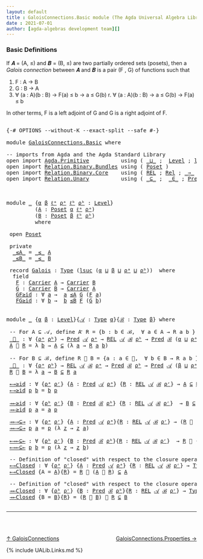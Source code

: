 ```yaml
---
layout: default
title : GaloisConnections.Basic module (The Agda Universal Algebra Library)
date : 2021-07-01
author: [agda-algebras development team][]
---
```


### <a id="basic-definitions">Basic Definitions</a>

If 𝑨 = (A, ≤) and 𝑩 = (B, ≤) are two partially ordered sets (posets), then a
*Galois connection* between 𝑨 and 𝑩 is a pair (F , G) of functions such that

1. F : A → B
2. G : B → A
3. ∀ (a : A)(b : B)  →  F(a) ≤   b   →    a  ≤ G(b)
r. ∀ (a : A)(b : B)  →    a  ≤ G(b)  →  F(a) ≤   b

In other terms, F is a left adjoint of G and G is a right adjoint of F.

<pre class="Agda">

<a id="588" class="Symbol">{-#</a> <a id="592" class="Keyword">OPTIONS</a> <a id="600" class="Pragma">--without-K</a> <a id="612" class="Pragma">--exact-split</a> <a id="626" class="Pragma">--safe</a> <a id="633" class="Symbol">#-}</a>

<a id="638" class="Keyword">module</a> <a id="645" href="GaloisConnections.Basic.html" class="Module">GaloisConnections.Basic</a> <a id="669" class="Keyword">where</a>

<a id="676" class="Comment">-- imports from Agda and the Agda Standard Library</a>
<a id="727" class="Keyword">open</a> <a id="732" class="Keyword">import</a> <a id="739" href="Agda.Primitive.html" class="Module">Agda.Primitive</a>          <a id="763" class="Keyword">using</a> <a id="769" class="Symbol">(</a> <a id="771" href="Agda.Primitive.html#810" class="Primitive Operator">_⊔_</a> <a id="775" class="Symbol">;</a>  <a id="778" href="Agda.Primitive.html#597" class="Postulate">Level</a> <a id="784" class="Symbol">;</a> <a id="786" href="Agda.Primitive.html#780" class="Primitive">lsuc</a><a id="790" class="Symbol">)</a> <a id="792" class="Keyword">renaming</a> <a id="801" class="Symbol">(</a> <a id="803" href="Agda.Primitive.html#326" class="Primitive">Set</a> <a id="807" class="Symbol">to</a> <a id="810" class="Primitive">Type</a> <a id="815" class="Symbol">)</a>
<a id="817" class="Keyword">open</a> <a id="822" class="Keyword">import</a> <a id="829" href="Relation.Binary.Bundles.html" class="Module">Relation.Binary.Bundles</a> <a id="853" class="Keyword">using</a> <a id="859" class="Symbol">(</a> <a id="861" href="Relation.Binary.Bundles.html#3028" class="Record">Poset</a> <a id="867" class="Symbol">)</a>
<a id="869" class="Keyword">open</a> <a id="874" class="Keyword">import</a> <a id="881" href="Relation.Binary.Core.html" class="Module">Relation.Binary.Core</a>    <a id="905" class="Keyword">using</a> <a id="911" class="Symbol">(</a> <a id="913" href="Relation.Binary.Core.html#766" class="Function">REL</a> <a id="917" class="Symbol">;</a> <a id="919" href="Relation.Binary.Core.html#882" class="Function">Rel</a> <a id="923" class="Symbol">;</a> <a id="925" href="Relation.Binary.Core.html#1254" class="Function Operator">_⇒_</a> <a id="929" class="Symbol">;</a> <a id="931" href="Relation.Binary.Core.html#1563" class="Function Operator">_Preserves_⟶_</a> <a id="945" class="Symbol">)</a>
<a id="947" class="Keyword">open</a> <a id="952" class="Keyword">import</a> <a id="959" href="Relation.Unary.html" class="Module">Relation.Unary</a>          <a id="983" class="Keyword">using</a> <a id="989" class="Symbol">(</a> <a id="991" href="Relation.Unary.html#1742" class="Function Operator">_⊆_</a> <a id="995" class="Symbol">;</a>  <a id="998" href="Relation.Unary.html#1523" class="Function Operator">_∈_</a> <a id="1002" class="Symbol">;</a> <a id="1004" href="Relation.Unary.html#1101" class="Function">Pred</a>   <a id="1011" class="Symbol">)</a>



<a id="1016" class="Keyword">module</a> <a id="1023" href="GaloisConnections.Basic.html#1023" class="Module">_</a> <a id="1025" class="Symbol">{</a><a id="1026" href="GaloisConnections.Basic.html#1026" class="Bound">α</a> <a id="1028" href="GaloisConnections.Basic.html#1028" class="Bound">β</a> <a id="1030" href="GaloisConnections.Basic.html#1030" class="Bound">ℓᵃ</a> <a id="1033" href="GaloisConnections.Basic.html#1033" class="Bound">ρᵃ</a> <a id="1036" href="GaloisConnections.Basic.html#1036" class="Bound">ℓᵇ</a> <a id="1039" href="GaloisConnections.Basic.html#1039" class="Bound">ρᵇ</a> <a id="1042" class="Symbol">:</a> <a id="1044" href="Agda.Primitive.html#597" class="Postulate">Level</a><a id="1049" class="Symbol">}</a>
         <a id="1060" class="Symbol">(</a><a id="1061" href="GaloisConnections.Basic.html#1061" class="Bound">A</a> <a id="1063" class="Symbol">:</a> <a id="1065" href="Relation.Binary.Bundles.html#3028" class="Record">Poset</a> <a id="1071" href="GaloisConnections.Basic.html#1026" class="Bound">α</a> <a id="1073" href="GaloisConnections.Basic.html#1030" class="Bound">ℓᵃ</a> <a id="1076" href="GaloisConnections.Basic.html#1033" class="Bound">ρᵃ</a><a id="1078" class="Symbol">)</a>
         <a id="1089" class="Symbol">(</a><a id="1090" href="GaloisConnections.Basic.html#1090" class="Bound">B</a> <a id="1092" class="Symbol">:</a> <a id="1094" href="Relation.Binary.Bundles.html#3028" class="Record">Poset</a> <a id="1100" href="GaloisConnections.Basic.html#1028" class="Bound">β</a> <a id="1102" href="GaloisConnections.Basic.html#1036" class="Bound">ℓᵇ</a> <a id="1105" href="GaloisConnections.Basic.html#1039" class="Bound">ρᵇ</a><a id="1107" class="Symbol">)</a>
         <a id="1118" class="Keyword">where</a>

 <a id="1126" class="Keyword">open</a> <a id="1131" href="Relation.Binary.Bundles.html#3028" class="Module">Poset</a>

 <a id="1139" class="Keyword">private</a>
  <a id="1149" href="GaloisConnections.Basic.html#1149" class="Function Operator">_≤A_</a> <a id="1154" class="Symbol">=</a> <a id="1156" href="Relation.Binary.Bundles.html#3167" class="Field Operator">_≤_</a> <a id="1160" href="GaloisConnections.Basic.html#1061" class="Bound">A</a>
  <a id="1164" href="GaloisConnections.Basic.html#1164" class="Function Operator">_≤B_</a> <a id="1169" class="Symbol">=</a> <a id="1171" href="Relation.Binary.Bundles.html#3167" class="Field Operator">_≤_</a> <a id="1175" href="GaloisConnections.Basic.html#1090" class="Bound">B</a>

 <a id="1179" class="Keyword">record</a> <a id="1186" href="GaloisConnections.Basic.html#1186" class="Record">Galois</a> <a id="1193" class="Symbol">:</a> <a id="1195" href="GaloisConnections.Basic.html#810" class="Primitive">Type</a> <a id="1200" class="Symbol">(</a><a id="1201" href="Agda.Primitive.html#780" class="Primitive">lsuc</a> <a id="1206" class="Symbol">(</a><a id="1207" href="GaloisConnections.Basic.html#1026" class="Bound">α</a> <a id="1209" href="Agda.Primitive.html#810" class="Primitive Operator">⊔</a> <a id="1211" href="GaloisConnections.Basic.html#1028" class="Bound">β</a> <a id="1213" href="Agda.Primitive.html#810" class="Primitive Operator">⊔</a> <a id="1215" href="GaloisConnections.Basic.html#1033" class="Bound">ρᵃ</a> <a id="1218" href="Agda.Primitive.html#810" class="Primitive Operator">⊔</a> <a id="1220" href="GaloisConnections.Basic.html#1039" class="Bound">ρᵇ</a><a id="1222" class="Symbol">))</a>  <a id="1226" class="Keyword">where</a>
  <a id="1234" class="Keyword">field</a>
   <a id="1243" href="GaloisConnections.Basic.html#1243" class="Field">F</a> <a id="1245" class="Symbol">:</a> <a id="1247" href="Relation.Binary.Bundles.html#3104" class="Field">Carrier</a> <a id="1255" href="GaloisConnections.Basic.html#1061" class="Bound">A</a> <a id="1257" class="Symbol">→</a> <a id="1259" href="Relation.Binary.Bundles.html#3104" class="Field">Carrier</a> <a id="1267" href="GaloisConnections.Basic.html#1090" class="Bound">B</a>
   <a id="1272" href="GaloisConnections.Basic.html#1272" class="Field">G</a> <a id="1274" class="Symbol">:</a> <a id="1276" href="Relation.Binary.Bundles.html#3104" class="Field">Carrier</a> <a id="1284" href="GaloisConnections.Basic.html#1090" class="Bound">B</a> <a id="1286" class="Symbol">→</a> <a id="1288" href="Relation.Binary.Bundles.html#3104" class="Field">Carrier</a> <a id="1296" href="GaloisConnections.Basic.html#1061" class="Bound">A</a>
   <a id="1301" href="GaloisConnections.Basic.html#1301" class="Field">GF≥id</a> <a id="1307" class="Symbol">:</a> <a id="1309" class="Symbol">∀</a> <a id="1311" href="GaloisConnections.Basic.html#1311" class="Bound">a</a> <a id="1313" class="Symbol">→</a>  <a id="1316" href="GaloisConnections.Basic.html#1311" class="Bound">a</a> <a id="1318" href="GaloisConnections.Basic.html#1149" class="Function Operator">≤A</a> <a id="1321" href="GaloisConnections.Basic.html#1272" class="Field">G</a> <a id="1323" class="Symbol">(</a><a id="1324" href="GaloisConnections.Basic.html#1243" class="Field">F</a> <a id="1326" href="GaloisConnections.Basic.html#1311" class="Bound">a</a><a id="1327" class="Symbol">)</a>
   <a id="1332" href="GaloisConnections.Basic.html#1332" class="Field">FG≥id</a> <a id="1338" class="Symbol">:</a> <a id="1340" class="Symbol">∀</a> <a id="1342" href="GaloisConnections.Basic.html#1342" class="Bound">b</a> <a id="1344" class="Symbol">→</a>  <a id="1347" href="GaloisConnections.Basic.html#1342" class="Bound">b</a> <a id="1349" href="GaloisConnections.Basic.html#1164" class="Function Operator">≤B</a> <a id="1352" href="GaloisConnections.Basic.html#1243" class="Field">F</a> <a id="1354" class="Symbol">(</a><a id="1355" href="GaloisConnections.Basic.html#1272" class="Field">G</a> <a id="1357" href="GaloisConnections.Basic.html#1342" class="Bound">b</a><a id="1358" class="Symbol">)</a>


<a id="1362" class="Keyword">module</a> <a id="1369" href="GaloisConnections.Basic.html#1369" class="Module">_</a> <a id="1371" class="Symbol">{</a><a id="1372" href="GaloisConnections.Basic.html#1372" class="Bound">α</a> <a id="1374" href="GaloisConnections.Basic.html#1374" class="Bound">β</a> <a id="1376" class="Symbol">:</a> <a id="1378" href="Agda.Primitive.html#597" class="Postulate">Level</a><a id="1383" class="Symbol">}{</a><a id="1385" href="GaloisConnections.Basic.html#1385" class="Bound">𝒜</a> <a id="1387" class="Symbol">:</a> <a id="1389" href="GaloisConnections.Basic.html#810" class="Primitive">Type</a> <a id="1394" href="GaloisConnections.Basic.html#1372" class="Bound">α</a><a id="1395" class="Symbol">}{</a><a id="1397" href="GaloisConnections.Basic.html#1397" class="Bound">ℬ</a> <a id="1399" class="Symbol">:</a> <a id="1401" href="GaloisConnections.Basic.html#810" class="Primitive">Type</a> <a id="1406" href="GaloisConnections.Basic.html#1374" class="Bound">β</a><a id="1407" class="Symbol">}</a> <a id="1409" class="Keyword">where</a>

 <a id="1417" class="Comment">-- For A ⊆ 𝒜, define A ⃗ R = {b : b ∈ ℬ,  ∀ a ∈ A → R a b }</a>
 <a id="1478" href="GaloisConnections.Basic.html#1478" class="Function Operator">_⃗_</a> <a id="1482" class="Symbol">:</a> <a id="1484" class="Symbol">∀</a> <a id="1486" class="Symbol">{</a><a id="1487" href="GaloisConnections.Basic.html#1487" class="Bound">ρᵃ</a> <a id="1490" href="GaloisConnections.Basic.html#1490" class="Bound">ρᵇ</a><a id="1492" class="Symbol">}</a> <a id="1494" class="Symbol">→</a> <a id="1496" href="Relation.Unary.html#1101" class="Function">Pred</a> <a id="1501" href="GaloisConnections.Basic.html#1385" class="Bound">𝒜</a> <a id="1503" href="GaloisConnections.Basic.html#1487" class="Bound">ρᵃ</a> <a id="1506" class="Symbol">→</a> <a id="1508" href="Relation.Binary.Core.html#766" class="Function">REL</a> <a id="1512" href="GaloisConnections.Basic.html#1385" class="Bound">𝒜</a> <a id="1514" href="GaloisConnections.Basic.html#1397" class="Bound">ℬ</a> <a id="1516" href="GaloisConnections.Basic.html#1490" class="Bound">ρᵇ</a> <a id="1519" class="Symbol">→</a> <a id="1521" href="Relation.Unary.html#1101" class="Function">Pred</a> <a id="1526" href="GaloisConnections.Basic.html#1397" class="Bound">ℬ</a> <a id="1528" class="Symbol">(</a><a id="1529" href="GaloisConnections.Basic.html#1372" class="Bound">α</a> <a id="1531" href="Agda.Primitive.html#810" class="Primitive Operator">⊔</a> <a id="1533" href="GaloisConnections.Basic.html#1487" class="Bound">ρᵃ</a> <a id="1536" href="Agda.Primitive.html#810" class="Primitive Operator">⊔</a> <a id="1538" href="GaloisConnections.Basic.html#1490" class="Bound">ρᵇ</a><a id="1540" class="Symbol">)</a>
 <a id="1543" href="GaloisConnections.Basic.html#1543" class="Bound">A</a> <a id="1545" href="GaloisConnections.Basic.html#1478" class="Function Operator">⃗</a> <a id="1547" href="GaloisConnections.Basic.html#1547" class="Bound">R</a> <a id="1549" class="Symbol">=</a> <a id="1551" class="Symbol">λ</a> <a id="1553" href="GaloisConnections.Basic.html#1553" class="Bound">b</a> <a id="1555" class="Symbol">→</a> <a id="1557" href="GaloisConnections.Basic.html#1543" class="Bound">A</a> <a id="1559" href="Relation.Unary.html#1742" class="Function Operator">⊆</a> <a id="1561" class="Symbol">(λ</a> <a id="1564" href="GaloisConnections.Basic.html#1564" class="Bound">a</a> <a id="1566" class="Symbol">→</a> <a id="1568" href="GaloisConnections.Basic.html#1547" class="Bound">R</a> <a id="1570" href="GaloisConnections.Basic.html#1564" class="Bound">a</a> <a id="1572" href="GaloisConnections.Basic.html#1553" class="Bound">b</a><a id="1573" class="Symbol">)</a>

 <a id="1577" class="Comment">-- For B ⊆ ℬ, define R ⃖ B = {a : a ∈ 𝒜,  ∀ b ∈ B → R a b }</a>
 <a id="1638" href="GaloisConnections.Basic.html#1638" class="Function Operator">_⃖_</a> <a id="1642" class="Symbol">:</a> <a id="1644" class="Symbol">∀</a> <a id="1646" class="Symbol">{</a><a id="1647" href="GaloisConnections.Basic.html#1647" class="Bound">ρᵃ</a> <a id="1650" href="GaloisConnections.Basic.html#1650" class="Bound">ρᵇ</a><a id="1652" class="Symbol">}</a> <a id="1654" class="Symbol">→</a> <a id="1656" href="Relation.Binary.Core.html#766" class="Function">REL</a> <a id="1660" href="GaloisConnections.Basic.html#1385" class="Bound">𝒜</a> <a id="1662" href="GaloisConnections.Basic.html#1397" class="Bound">ℬ</a> <a id="1664" href="GaloisConnections.Basic.html#1647" class="Bound">ρᵃ</a> <a id="1667" class="Symbol">→</a> <a id="1669" href="Relation.Unary.html#1101" class="Function">Pred</a> <a id="1674" href="GaloisConnections.Basic.html#1397" class="Bound">ℬ</a> <a id="1676" href="GaloisConnections.Basic.html#1650" class="Bound">ρᵇ</a> <a id="1679" class="Symbol">→</a> <a id="1681" href="Relation.Unary.html#1101" class="Function">Pred</a> <a id="1686" href="GaloisConnections.Basic.html#1385" class="Bound">𝒜</a> <a id="1688" class="Symbol">(</a><a id="1689" href="GaloisConnections.Basic.html#1374" class="Bound">β</a> <a id="1691" href="Agda.Primitive.html#810" class="Primitive Operator">⊔</a> <a id="1693" href="GaloisConnections.Basic.html#1647" class="Bound">ρᵃ</a> <a id="1696" href="Agda.Primitive.html#810" class="Primitive Operator">⊔</a> <a id="1698" href="GaloisConnections.Basic.html#1650" class="Bound">ρᵇ</a><a id="1700" class="Symbol">)</a>
 <a id="1703" href="GaloisConnections.Basic.html#1703" class="Bound">R</a> <a id="1705" href="GaloisConnections.Basic.html#1638" class="Function Operator">⃖</a> <a id="1707" href="GaloisConnections.Basic.html#1707" class="Bound">B</a> <a id="1709" class="Symbol">=</a> <a id="1711" class="Symbol">λ</a> <a id="1713" href="GaloisConnections.Basic.html#1713" class="Bound">a</a> <a id="1715" class="Symbol">→</a> <a id="1717" href="GaloisConnections.Basic.html#1707" class="Bound">B</a> <a id="1719" href="Relation.Unary.html#1742" class="Function Operator">⊆</a> <a id="1721" href="GaloisConnections.Basic.html#1703" class="Bound">R</a> <a id="1723" href="GaloisConnections.Basic.html#1713" class="Bound">a</a>

 <a id="1727" href="GaloisConnections.Basic.html#1727" class="Function">←→≥id</a> <a id="1733" class="Symbol">:</a> <a id="1735" class="Symbol">∀</a> <a id="1737" class="Symbol">{</a><a id="1738" href="GaloisConnections.Basic.html#1738" class="Bound">ρᵃ</a> <a id="1741" href="GaloisConnections.Basic.html#1741" class="Bound">ρʳ</a><a id="1743" class="Symbol">}</a> <a id="1745" class="Symbol">{</a><a id="1746" href="GaloisConnections.Basic.html#1746" class="Bound">A</a> <a id="1748" class="Symbol">:</a> <a id="1750" href="Relation.Unary.html#1101" class="Function">Pred</a> <a id="1755" href="GaloisConnections.Basic.html#1385" class="Bound">𝒜</a> <a id="1757" href="GaloisConnections.Basic.html#1738" class="Bound">ρᵃ</a><a id="1759" class="Symbol">}</a> <a id="1761" class="Symbol">{</a><a id="1762" href="GaloisConnections.Basic.html#1762" class="Bound">R</a> <a id="1764" class="Symbol">:</a> <a id="1766" href="Relation.Binary.Core.html#766" class="Function">REL</a> <a id="1770" href="GaloisConnections.Basic.html#1385" class="Bound">𝒜</a> <a id="1772" href="GaloisConnections.Basic.html#1397" class="Bound">ℬ</a> <a id="1774" href="GaloisConnections.Basic.html#1741" class="Bound">ρʳ</a><a id="1776" class="Symbol">}</a> <a id="1778" class="Symbol">→</a> <a id="1780" href="GaloisConnections.Basic.html#1746" class="Bound">A</a> <a id="1782" href="Relation.Unary.html#1742" class="Function Operator">⊆</a> <a id="1784" href="GaloisConnections.Basic.html#1762" class="Bound">R</a> <a id="1786" href="GaloisConnections.Basic.html#1638" class="Function Operator">⃖</a> <a id="1788" class="Symbol">(</a><a id="1789" href="GaloisConnections.Basic.html#1746" class="Bound">A</a> <a id="1791" href="GaloisConnections.Basic.html#1478" class="Function Operator">⃗</a> <a id="1793" href="GaloisConnections.Basic.html#1762" class="Bound">R</a><a id="1794" class="Symbol">)</a>
 <a id="1797" href="GaloisConnections.Basic.html#1727" class="Function">←→≥id</a> <a id="1803" href="GaloisConnections.Basic.html#1803" class="Bound">p</a> <a id="1805" href="GaloisConnections.Basic.html#1805" class="Bound">b</a> <a id="1807" class="Symbol">=</a> <a id="1809" href="GaloisConnections.Basic.html#1805" class="Bound">b</a> <a id="1811" href="GaloisConnections.Basic.html#1803" class="Bound">p</a>

 <a id="1815" href="GaloisConnections.Basic.html#1815" class="Function">→←≥id</a> <a id="1821" class="Symbol">:</a> <a id="1823" class="Symbol">∀</a> <a id="1825" class="Symbol">{</a><a id="1826" href="GaloisConnections.Basic.html#1826" class="Bound">ρᵇ</a> <a id="1829" href="GaloisConnections.Basic.html#1829" class="Bound">ρʳ</a><a id="1831" class="Symbol">}</a> <a id="1833" class="Symbol">{</a><a id="1834" href="GaloisConnections.Basic.html#1834" class="Bound">B</a> <a id="1836" class="Symbol">:</a> <a id="1838" href="Relation.Unary.html#1101" class="Function">Pred</a> <a id="1843" href="GaloisConnections.Basic.html#1397" class="Bound">ℬ</a> <a id="1845" href="GaloisConnections.Basic.html#1826" class="Bound">ρᵇ</a><a id="1847" class="Symbol">}</a> <a id="1849" class="Symbol">{</a><a id="1850" href="GaloisConnections.Basic.html#1850" class="Bound">R</a> <a id="1852" class="Symbol">:</a> <a id="1854" href="Relation.Binary.Core.html#766" class="Function">REL</a> <a id="1858" href="GaloisConnections.Basic.html#1385" class="Bound">𝒜</a> <a id="1860" href="GaloisConnections.Basic.html#1397" class="Bound">ℬ</a> <a id="1862" href="GaloisConnections.Basic.html#1829" class="Bound">ρʳ</a><a id="1864" class="Symbol">}</a>  <a id="1867" class="Symbol">→</a> <a id="1869" href="GaloisConnections.Basic.html#1834" class="Bound">B</a> <a id="1871" href="Relation.Unary.html#1742" class="Function Operator">⊆</a> <a id="1873" class="Symbol">(</a><a id="1874" href="GaloisConnections.Basic.html#1850" class="Bound">R</a> <a id="1876" href="GaloisConnections.Basic.html#1638" class="Function Operator">⃖</a> <a id="1878" href="GaloisConnections.Basic.html#1834" class="Bound">B</a><a id="1879" class="Symbol">)</a> <a id="1881" href="GaloisConnections.Basic.html#1478" class="Function Operator">⃗</a> <a id="1883" href="GaloisConnections.Basic.html#1850" class="Bound">R</a>
 <a id="1886" href="GaloisConnections.Basic.html#1815" class="Function">→←≥id</a> <a id="1892" href="GaloisConnections.Basic.html#1892" class="Bound">p</a> <a id="1894" href="GaloisConnections.Basic.html#1894" class="Bound">a</a> <a id="1896" class="Symbol">=</a> <a id="1898" href="GaloisConnections.Basic.html#1894" class="Bound">a</a> <a id="1900" href="GaloisConnections.Basic.html#1892" class="Bound">p</a>

 <a id="1904" href="GaloisConnections.Basic.html#1904" class="Function">→←→⊆→</a> <a id="1910" class="Symbol">:</a> <a id="1912" class="Symbol">∀</a> <a id="1914" class="Symbol">{</a><a id="1915" href="GaloisConnections.Basic.html#1915" class="Bound">ρᵃ</a> <a id="1918" href="GaloisConnections.Basic.html#1918" class="Bound">ρʳ</a><a id="1920" class="Symbol">}</a> <a id="1922" class="Symbol">{</a><a id="1923" href="GaloisConnections.Basic.html#1923" class="Bound">A</a> <a id="1925" class="Symbol">:</a> <a id="1927" href="Relation.Unary.html#1101" class="Function">Pred</a> <a id="1932" href="GaloisConnections.Basic.html#1385" class="Bound">𝒜</a> <a id="1934" href="GaloisConnections.Basic.html#1915" class="Bound">ρᵃ</a><a id="1936" class="Symbol">}{</a><a id="1938" href="GaloisConnections.Basic.html#1938" class="Bound">R</a> <a id="1940" class="Symbol">:</a> <a id="1942" href="Relation.Binary.Core.html#766" class="Function">REL</a> <a id="1946" href="GaloisConnections.Basic.html#1385" class="Bound">𝒜</a> <a id="1948" href="GaloisConnections.Basic.html#1397" class="Bound">ℬ</a> <a id="1950" href="GaloisConnections.Basic.html#1918" class="Bound">ρʳ</a><a id="1952" class="Symbol">}</a> <a id="1954" class="Symbol">→</a> <a id="1956" class="Symbol">(</a><a id="1957" href="GaloisConnections.Basic.html#1938" class="Bound">R</a> <a id="1959" href="GaloisConnections.Basic.html#1638" class="Function Operator">⃖</a> <a id="1961" class="Symbol">(</a><a id="1962" href="GaloisConnections.Basic.html#1923" class="Bound">A</a> <a id="1964" href="GaloisConnections.Basic.html#1478" class="Function Operator">⃗</a> <a id="1966" href="GaloisConnections.Basic.html#1938" class="Bound">R</a><a id="1967" class="Symbol">))</a> <a id="1970" href="GaloisConnections.Basic.html#1478" class="Function Operator">⃗</a> <a id="1972" href="GaloisConnections.Basic.html#1938" class="Bound">R</a> <a id="1974" href="Relation.Unary.html#1742" class="Function Operator">⊆</a> <a id="1976" href="GaloisConnections.Basic.html#1923" class="Bound">A</a> <a id="1978" href="GaloisConnections.Basic.html#1478" class="Function Operator">⃗</a> <a id="1980" href="GaloisConnections.Basic.html#1938" class="Bound">R</a>
 <a id="1983" href="GaloisConnections.Basic.html#1904" class="Function">→←→⊆→</a> <a id="1989" href="GaloisConnections.Basic.html#1989" class="Bound">p</a> <a id="1991" href="GaloisConnections.Basic.html#1991" class="Bound">a</a> <a id="1993" class="Symbol">=</a> <a id="1995" href="GaloisConnections.Basic.html#1989" class="Bound">p</a> <a id="1997" class="Symbol">(λ</a> <a id="2000" href="GaloisConnections.Basic.html#2000" class="Bound">z</a> <a id="2002" class="Symbol">→</a> <a id="2004" href="GaloisConnections.Basic.html#2000" class="Bound">z</a> <a id="2006" href="GaloisConnections.Basic.html#1991" class="Bound">a</a><a id="2007" class="Symbol">)</a>

 <a id="2011" href="GaloisConnections.Basic.html#2011" class="Function">←→←⊆←</a> <a id="2017" class="Symbol">:</a> <a id="2019" class="Symbol">∀</a> <a id="2021" class="Symbol">{</a><a id="2022" href="GaloisConnections.Basic.html#2022" class="Bound">ρᵇ</a> <a id="2025" href="GaloisConnections.Basic.html#2025" class="Bound">ρʳ</a><a id="2027" class="Symbol">}</a> <a id="2029" class="Symbol">{</a><a id="2030" href="GaloisConnections.Basic.html#2030" class="Bound">B</a> <a id="2032" class="Symbol">:</a> <a id="2034" href="Relation.Unary.html#1101" class="Function">Pred</a> <a id="2039" href="GaloisConnections.Basic.html#1397" class="Bound">ℬ</a> <a id="2041" href="GaloisConnections.Basic.html#2022" class="Bound">ρᵇ</a><a id="2043" class="Symbol">}{</a><a id="2045" href="GaloisConnections.Basic.html#2045" class="Bound">R</a> <a id="2047" class="Symbol">:</a> <a id="2049" href="Relation.Binary.Core.html#766" class="Function">REL</a> <a id="2053" href="GaloisConnections.Basic.html#1385" class="Bound">𝒜</a> <a id="2055" href="GaloisConnections.Basic.html#1397" class="Bound">ℬ</a> <a id="2057" href="GaloisConnections.Basic.html#2025" class="Bound">ρʳ</a><a id="2059" class="Symbol">}</a>  <a id="2062" class="Symbol">→</a> <a id="2064" href="GaloisConnections.Basic.html#2045" class="Bound">R</a> <a id="2066" href="GaloisConnections.Basic.html#1638" class="Function Operator">⃖</a> <a id="2068" class="Symbol">((</a><a id="2070" href="GaloisConnections.Basic.html#2045" class="Bound">R</a> <a id="2072" href="GaloisConnections.Basic.html#1638" class="Function Operator">⃖</a> <a id="2074" href="GaloisConnections.Basic.html#2030" class="Bound">B</a><a id="2075" class="Symbol">)</a> <a id="2077" href="GaloisConnections.Basic.html#1478" class="Function Operator">⃗</a> <a id="2079" href="GaloisConnections.Basic.html#2045" class="Bound">R</a><a id="2080" class="Symbol">)</a> <a id="2082" href="Relation.Unary.html#1742" class="Function Operator">⊆</a> <a id="2084" href="GaloisConnections.Basic.html#2045" class="Bound">R</a> <a id="2086" href="GaloisConnections.Basic.html#1638" class="Function Operator">⃖</a> <a id="2088" href="GaloisConnections.Basic.html#2030" class="Bound">B</a>
 <a id="2091" href="GaloisConnections.Basic.html#2011" class="Function">←→←⊆←</a> <a id="2097" href="GaloisConnections.Basic.html#2097" class="Bound">p</a> <a id="2099" href="GaloisConnections.Basic.html#2099" class="Bound">b</a> <a id="2101" class="Symbol">=</a> <a id="2103" href="GaloisConnections.Basic.html#2097" class="Bound">p</a> <a id="2105" class="Symbol">(λ</a> <a id="2108" href="GaloisConnections.Basic.html#2108" class="Bound">z</a> <a id="2110" class="Symbol">→</a> <a id="2112" href="GaloisConnections.Basic.html#2108" class="Bound">z</a> <a id="2114" href="GaloisConnections.Basic.html#2099" class="Bound">b</a><a id="2115" class="Symbol">)</a>

 <a id="2119" class="Comment">-- Definition of &quot;closed&quot; with respect to the closure operator λ A → R ⃖ (A ⃗ R)</a>
 <a id="2201" href="GaloisConnections.Basic.html#2201" class="Function">←→Closed</a> <a id="2210" class="Symbol">:</a> <a id="2212" class="Symbol">∀</a> <a id="2214" class="Symbol">{</a><a id="2215" href="GaloisConnections.Basic.html#2215" class="Bound">ρᵃ</a> <a id="2218" href="GaloisConnections.Basic.html#2218" class="Bound">ρʳ</a><a id="2220" class="Symbol">}</a> <a id="2222" class="Symbol">{</a><a id="2223" href="GaloisConnections.Basic.html#2223" class="Bound">A</a> <a id="2225" class="Symbol">:</a> <a id="2227" href="Relation.Unary.html#1101" class="Function">Pred</a> <a id="2232" href="GaloisConnections.Basic.html#1385" class="Bound">𝒜</a> <a id="2234" href="GaloisConnections.Basic.html#2215" class="Bound">ρᵃ</a><a id="2236" class="Symbol">}</a> <a id="2238" class="Symbol">{</a><a id="2239" href="GaloisConnections.Basic.html#2239" class="Bound">R</a> <a id="2241" class="Symbol">:</a> <a id="2243" href="Relation.Binary.Core.html#766" class="Function">REL</a> <a id="2247" href="GaloisConnections.Basic.html#1385" class="Bound">𝒜</a> <a id="2249" href="GaloisConnections.Basic.html#1397" class="Bound">ℬ</a> <a id="2251" href="GaloisConnections.Basic.html#2218" class="Bound">ρʳ</a><a id="2253" class="Symbol">}</a> <a id="2255" class="Symbol">→</a> <a id="2257" href="GaloisConnections.Basic.html#810" class="Primitive">Type</a> <a id="2262" class="Symbol">_</a>
 <a id="2265" href="GaloisConnections.Basic.html#2201" class="Function">←→Closed</a> <a id="2274" class="Symbol">{</a><a id="2275" class="Argument">A</a> <a id="2277" class="Symbol">=</a> <a id="2279" href="GaloisConnections.Basic.html#2279" class="Bound">A</a><a id="2280" class="Symbol">}{</a><a id="2282" href="GaloisConnections.Basic.html#2282" class="Bound">R</a><a id="2283" class="Symbol">}</a> <a id="2285" class="Symbol">=</a> <a id="2287" href="GaloisConnections.Basic.html#2282" class="Bound">R</a> <a id="2289" href="GaloisConnections.Basic.html#1638" class="Function Operator">⃖</a> <a id="2291" class="Symbol">(</a><a id="2292" href="GaloisConnections.Basic.html#2279" class="Bound">A</a> <a id="2294" href="GaloisConnections.Basic.html#1478" class="Function Operator">⃗</a> <a id="2296" href="GaloisConnections.Basic.html#2282" class="Bound">R</a><a id="2297" class="Symbol">)</a> <a id="2299" href="Relation.Unary.html#1742" class="Function Operator">⊆</a> <a id="2301" href="GaloisConnections.Basic.html#2279" class="Bound">A</a>

 <a id="2305" class="Comment">-- Definition of &quot;closed&quot; with respect to the closure operator λ B → (R ⃖ B) ⃗ R</a>
 <a id="2387" href="GaloisConnections.Basic.html#2387" class="Function">→←Closed</a> <a id="2396" class="Symbol">:</a> <a id="2398" class="Symbol">∀</a> <a id="2400" class="Symbol">{</a><a id="2401" href="GaloisConnections.Basic.html#2401" class="Bound">ρᵇ</a> <a id="2404" href="GaloisConnections.Basic.html#2404" class="Bound">ρʳ</a><a id="2406" class="Symbol">}</a> <a id="2408" class="Symbol">{</a><a id="2409" href="GaloisConnections.Basic.html#2409" class="Bound">B</a> <a id="2411" class="Symbol">:</a> <a id="2413" href="Relation.Unary.html#1101" class="Function">Pred</a> <a id="2418" href="GaloisConnections.Basic.html#1397" class="Bound">ℬ</a> <a id="2420" href="GaloisConnections.Basic.html#2401" class="Bound">ρᵇ</a><a id="2422" class="Symbol">}{</a><a id="2424" href="GaloisConnections.Basic.html#2424" class="Bound">R</a> <a id="2426" class="Symbol">:</a> <a id="2428" href="Relation.Binary.Core.html#766" class="Function">REL</a> <a id="2432" href="GaloisConnections.Basic.html#1385" class="Bound">𝒜</a> <a id="2434" href="GaloisConnections.Basic.html#1397" class="Bound">ℬ</a> <a id="2436" href="GaloisConnections.Basic.html#2404" class="Bound">ρʳ</a><a id="2438" class="Symbol">}</a> <a id="2440" class="Symbol">→</a> <a id="2442" href="GaloisConnections.Basic.html#810" class="Primitive">Type</a> <a id="2447" class="Symbol">_</a>
 <a id="2450" href="GaloisConnections.Basic.html#2387" class="Function">→←Closed</a> <a id="2459" class="Symbol">{</a><a id="2460" class="Argument">B</a> <a id="2462" class="Symbol">=</a> <a id="2464" href="GaloisConnections.Basic.html#2464" class="Bound">B</a><a id="2465" class="Symbol">}{</a><a id="2467" href="GaloisConnections.Basic.html#2467" class="Bound">R</a><a id="2468" class="Symbol">}</a> <a id="2470" class="Symbol">=</a> <a id="2472" class="Symbol">(</a><a id="2473" href="GaloisConnections.Basic.html#2467" class="Bound">R</a> <a id="2475" href="GaloisConnections.Basic.html#1638" class="Function Operator">⃖</a> <a id="2477" href="GaloisConnections.Basic.html#2464" class="Bound">B</a><a id="2478" class="Symbol">)</a> <a id="2480" href="GaloisConnections.Basic.html#1478" class="Function Operator">⃗</a> <a id="2482" href="GaloisConnections.Basic.html#2467" class="Bound">R</a> <a id="2484" href="Relation.Unary.html#1742" class="Function Operator">⊆</a> <a id="2486" href="GaloisConnections.Basic.html#2464" class="Bound">B</a>

</pre>


--------------------------------------

<br>
<br>

[↑ GaloisConnections](GaloisConnections.html)
<span style="float:right;">[GaloisConnections.Properties →](GaloisConnections.Properties.html)</span>

{% include UALib.Links.md %}

[agda-algebras development team]: https://github.com/ualib/agda-algebras#the-agda-algebras-development-team








